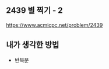 ## 2439 별 찍기 - 2

<https://www.acmicpc.net/problem/2439>

## 내가 생각한 방법

<!-- ![이미지](./img.png) -->

- 반복문
